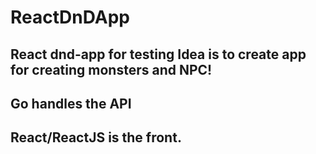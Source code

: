 # ReactDnDApp
React dnd-app for testing
Idea is to create app for creating monsters and NPC!
----
Go handles the API
---
React/ReactJS is the front.
----
